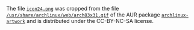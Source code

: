 The file [`icon24.png`](icon24.png) was cropped from the file
[`/usr/share/archlinux/web/arch83x31.gif`](file:///usr/share/archlinux/web/arch83x31.gif) of the AUR
package [`archlinux-artwork`](https://aur.archlinux.org/packages/archlinux-artwork/) and is
distributed under the CC-BY-NC-SA license.
